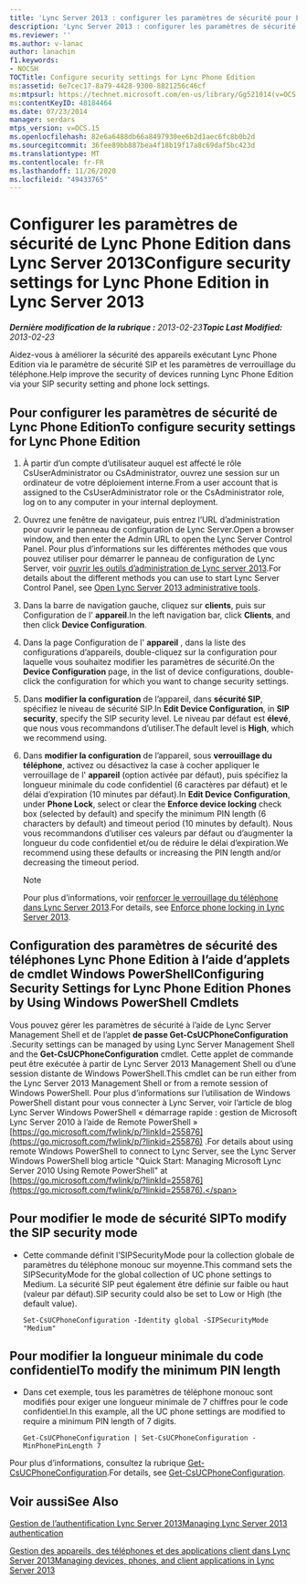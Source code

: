```yaml
---
title: 'Lync Server 2013 : configurer les paramètres de sécurité pour Lync Phone Edition'
description: 'Lync Server 2013 : configurer les paramètres de sécurité pour Lync Phone Edition.'
ms.reviewer: ''
ms.author: v-lanac
author: lanachin
f1.keywords:
- NOCSH
TOCTitle: Configure security settings for Lync Phone Edition
ms:assetid: 6e7cec17-8a79-4428-9300-8821256c46cf
ms:mtpsurl: https://technet.microsoft.com/en-us/library/Gg521014(v=OCS.15)
ms:contentKeyID: 48184464
ms.date: 07/23/2014
manager: serdars
mtps_version: v=OCS.15
ms.openlocfilehash: 82e6a6488db66a8497930ee6b2d1aec6fc8b0b2d
ms.sourcegitcommit: 36fee89bb887bea4f18b19f17a8c69daf5bc423d
ms.translationtype: MT
ms.contentlocale: fr-FR
ms.lasthandoff: 11/26/2020
ms.locfileid: "49433765"
---
```

# <a name="configure-security-settings-for-lync-phone-edition-in-lync-server-2013"></a><span data-ttu-id="e3cf1-103">Configurer les paramètres de sécurité de Lync Phone Edition dans Lync Server 2013</span><span class="sxs-lookup"><span data-stu-id="e3cf1-103">Configure security settings for Lync Phone Edition in Lync Server 2013</span></span>

<div data-xmlns="http://www.w3.org/1999/xhtml">

<div class="topic" data-xmlns="http://www.w3.org/1999/xhtml" data-msxsl="urn:schemas-microsoft-com:xslt" data-cs="https://msdn.microsoft.com/">

<div data-asp="https://msdn2.microsoft.com/asp">



</div>

<div id="mainSection">

<div id="mainBody"><span data-ttu-id="e3cf1-104">

<span> </span></span><span class="sxs-lookup"><span data-stu-id="e3cf1-104">

<span> </span></span></span>

<span data-ttu-id="e3cf1-105">_**Dernière modification de la rubrique :** 2013-02-23_</span><span class="sxs-lookup"><span data-stu-id="e3cf1-105">_**Topic Last Modified:** 2013-02-23_</span></span>

<span data-ttu-id="e3cf1-106">Aidez-vous à améliorer la sécurité des appareils exécutant Lync Phone Edition via le paramètre de sécurité SIP et les paramètres de verrouillage du téléphone.</span><span class="sxs-lookup"><span data-stu-id="e3cf1-106">Help improve the security of devices running Lync Phone Edition via your SIP security setting and phone lock settings.</span></span>

<div>

## <a name="to-configure-security-settings-for-lync-phone-edition"></a><span data-ttu-id="e3cf1-107">Pour configurer les paramètres de sécurité de Lync Phone Edition</span><span class="sxs-lookup"><span data-stu-id="e3cf1-107">To configure security settings for Lync Phone Edition</span></span>

1.  <span data-ttu-id="e3cf1-108">À partir d’un compte d’utilisateur auquel est affecté le rôle CsUserAdministrator ou CsAdministrator, ouvrez une session sur un ordinateur de votre déploiement interne.</span><span class="sxs-lookup"><span data-stu-id="e3cf1-108">From a user account that is assigned to the CsUserAdministrator role or the CsAdministrator role, log on to any computer in your internal deployment.</span></span>

2.  <span data-ttu-id="e3cf1-109">Ouvrez une fenêtre de navigateur, puis entrez l’URL d’administration pour ouvrir le panneau de configuration de Lync Server.</span><span class="sxs-lookup"><span data-stu-id="e3cf1-109">Open a browser window, and then enter the Admin URL to open the Lync Server Control Panel.</span></span> <span data-ttu-id="e3cf1-110">Pour plus d’informations sur les différentes méthodes que vous pouvez utiliser pour démarrer le panneau de configuration de Lync Server, voir [ouvrir les outils d’administration de Lync server 2013](lync-server-2013-open-lync-server-administrative-tools.md).</span><span class="sxs-lookup"><span data-stu-id="e3cf1-110">For details about the different methods you can use to start Lync Server Control Panel, see [Open Lync Server 2013 administrative tools](lync-server-2013-open-lync-server-administrative-tools.md).</span></span>

3.  <span data-ttu-id="e3cf1-111">Dans la barre de navigation gauche, cliquez sur **clients**, puis sur Configuration de l' **appareil**.</span><span class="sxs-lookup"><span data-stu-id="e3cf1-111">In the left navigation bar, click **Clients**, and then click **Device Configuration**.</span></span>

4.  <span data-ttu-id="e3cf1-112">Dans la page Configuration de l' **appareil** , dans la liste des configurations d’appareils, double-cliquez sur la configuration pour laquelle vous souhaitez modifier les paramètres de sécurité.</span><span class="sxs-lookup"><span data-stu-id="e3cf1-112">On the **Device Configuration** page, in the list of device configurations, double-click the configuration for which you want to change security settings.</span></span>

5.  <span data-ttu-id="e3cf1-113">Dans **modifier la configuration** de l’appareil, dans **sécurité SIP**, spécifiez le niveau de sécurité SIP.</span><span class="sxs-lookup"><span data-stu-id="e3cf1-113">In **Edit Device Configuration**, in **SIP security**, specify the SIP security level.</span></span> <span data-ttu-id="e3cf1-114">Le niveau par défaut est **élevé**, que nous vous recommandons d’utiliser.</span><span class="sxs-lookup"><span data-stu-id="e3cf1-114">The default level is **High**, which we recommend using.</span></span>

6.  <span data-ttu-id="e3cf1-115">Dans **modifier la configuration** de l’appareil, sous **verrouillage du téléphone**, activez ou désactivez la case à cocher appliquer le verrouillage de l' **appareil** (option activée par défaut), puis spécifiez la longueur minimale du code confidentiel (6 caractères par défaut) et le délai d’expiration (10 minutes par défaut).</span><span class="sxs-lookup"><span data-stu-id="e3cf1-115">In **Edit Device Configuration**, under **Phone Lock**, select or clear the **Enforce device locking** check box (selected by default) and specify the minimum PIN length (6 characters by default) and timeout period (10 minutes by default).</span></span> <span data-ttu-id="e3cf1-116">Nous vous recommandons d’utiliser ces valeurs par défaut ou d’augmenter la longueur du code confidentiel et/ou de réduire le délai d’expiration.</span><span class="sxs-lookup"><span data-stu-id="e3cf1-116">We recommend using these defaults or increasing the PIN length and/or decreasing the timeout period.</span></span>
    
    <div>
    

    > [!NOTE]  
    > <span data-ttu-id="e3cf1-117">Pour plus d’informations, voir <A href="lync-server-2013-enforce-phone-locking.md">renforcer le verrouillage du téléphone dans Lync Server 2013</A>.</span><span class="sxs-lookup"><span data-stu-id="e3cf1-117">For details, see <A href="lync-server-2013-enforce-phone-locking.md">Enforce phone locking in Lync Server 2013</A>.</span></span>

    
    </div>

</div>

<div>

## <a name="configuring-security-settings-for-lync-phone-edition-phones-by-using-windows-powershell-cmdlets"></a><span data-ttu-id="e3cf1-118">Configuration des paramètres de sécurité des téléphones Lync Phone Edition à l’aide d’applets de cmdlet Windows PowerShell</span><span class="sxs-lookup"><span data-stu-id="e3cf1-118">Configuring Security Settings for Lync Phone Edition Phones by Using Windows PowerShell Cmdlets</span></span>

<span data-ttu-id="e3cf1-119">Vous pouvez gérer les paramètres de sécurité à l’aide de Lync Server Management Shell et de l’applet **de passe Get-CsUCPhoneConfiguration** .</span><span class="sxs-lookup"><span data-stu-id="e3cf1-119">Security settings can be managed by using Lync Server Management Shell and the **Get-CsUCPhoneConfiguration** cmdlet.</span></span> <span data-ttu-id="e3cf1-120">Cette applet de commande peut être exécutée à partir de Lync Server 2013 Management Shell ou d’une session distante de Windows PowerShell.</span><span class="sxs-lookup"><span data-stu-id="e3cf1-120">This cmdlet can be run either from the Lync Server 2013 Management Shell or from a remote session of Windows PowerShell.</span></span> <span data-ttu-id="e3cf1-121">Pour plus d’informations sur l’utilisation de Windows PowerShell distant pour vous connecter à Lync Server, voir l’article de blog Lync Server Windows PowerShell « démarrage rapide : gestion de Microsoft Lync Server 2010 à l’aide de Remote PowerShell » [https://go.microsoft.com/fwlink/p/?linkId=255876](https://go.microsoft.com/fwlink/p/?linkid=255876) .</span><span class="sxs-lookup"><span data-stu-id="e3cf1-121">For details about using remote Windows PowerShell to connect to Lync Server, see the Lync Server Windows PowerShell blog article "Quick Start: Managing Microsoft Lync Server 2010 Using Remote PowerShell" at [https://go.microsoft.com/fwlink/p/?linkId=255876](https://go.microsoft.com/fwlink/p/?linkid=255876).</span></span>

<div>

## <a name="to-modify-the-sip-security-mode"></a><span data-ttu-id="e3cf1-122">Pour modifier le mode de sécurité SIP</span><span class="sxs-lookup"><span data-stu-id="e3cf1-122">To modify the SIP security mode</span></span>

  - <span data-ttu-id="e3cf1-123">Cette commande définit l’SIPSecurityMode pour la collection globale de paramètres du téléphone monouc sur moyenne.</span><span class="sxs-lookup"><span data-stu-id="e3cf1-123">This command sets the SIPSecurityMode for the global collection of UC phone settings to Medium.</span></span> <span data-ttu-id="e3cf1-124">La sécurité SIP peut également être définie sur faible ou haut (valeur par défaut).</span><span class="sxs-lookup"><span data-stu-id="e3cf1-124">SIP security could also be set to Low or High (the default value).</span></span>
    
        Set-CsUCPhoneConfiguration -Identity global -SIPSecurityMode "Medium"

</div>

<div>

## <a name="to-modify-the-minimum-pin-length"></a><span data-ttu-id="e3cf1-125">Pour modifier la longueur minimale du code confidentiel</span><span class="sxs-lookup"><span data-stu-id="e3cf1-125">To modify the minimum PIN length</span></span>

  - <span data-ttu-id="e3cf1-126">Dans cet exemple, tous les paramètres de téléphone monouc sont modifiés pour exiger une longueur minimale de 7 chiffres pour le code confidentiel.</span><span class="sxs-lookup"><span data-stu-id="e3cf1-126">In this example, all the UC phone settings are modified to require a minimum PIN length of 7 digits.</span></span>
    
        Get-CsUCPhoneConfiguration | Set-CsUCPhoneConfiguration -MinPhonePinLength 7

</div>

<span data-ttu-id="e3cf1-127">Pour plus d’informations, consultez la rubrique [Get-CsUCPhoneConfiguration](https://docs.microsoft.com/powershell/module/skype/Get-CsUCPhoneConfiguration).</span><span class="sxs-lookup"><span data-stu-id="e3cf1-127">For details, see [Get-CsUCPhoneConfiguration](https://docs.microsoft.com/powershell/module/skype/Get-CsUCPhoneConfiguration).</span></span>

</div>

<div>

## <a name="see-also"></a><span data-ttu-id="e3cf1-128">Voir aussi</span><span class="sxs-lookup"><span data-stu-id="e3cf1-128">See Also</span></span>


[<span data-ttu-id="e3cf1-129">Gestion de l’authentification Lync Server 2013</span><span class="sxs-lookup"><span data-stu-id="e3cf1-129">Managing Lync Server 2013 authentication</span></span>](lync-server-2013-managing-lync-server-authentication.md)  


[<span data-ttu-id="e3cf1-130">Gestion des appareils, des téléphones et des applications client dans Lync Server 2013</span><span class="sxs-lookup"><span data-stu-id="e3cf1-130">Managing devices, phones, and client applications in Lync Server 2013</span></span>](lync-server-2013-managing-devices-phones-and-client-applications.md)  
  

<span data-ttu-id="e3cf1-131"></div>

</div>

<span> </span>

</div>

</div>

</span><span class="sxs-lookup"><span data-stu-id="e3cf1-131"></div>

</div>

<span> </span>

</div>

</div>

</span></span></div>

